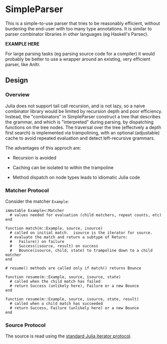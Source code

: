 # SimpleParser

This is a simple-to-use parser that tries to be reasonably efficient, without
burdening the end-user with too many type annotations.  It is similar to
parser combinator libraries in other languages (eg Haskell's Parsec).

**EXAMPLE HERE**

For large parsing tasks (eg parsing source code for a compiler) it would
probably be better to use a wrapper around an existing, very efficient parser,
like Anltr.

## Design

### Overview

Julia does not support tail call recursion, and is not lazy, so a naive
combinator library would be limited by recursion depth and poor efficiency.
Instead, the "combinators" in SimpleParser construct a tree that describes the
grammar, and which is "interpreted" during parsing, by dispatching functions
on the tree nodes.  The traversal over the tree (effectvely a depth first
search) is implemented via trampolining, with an optional (adjustable) cache
to avoid repeated evaluation and detect left-recursive grammars.

The advantages of this approch are:

  * Recursion is avoided

  * Caching can be isolated to within the trampoline

  * Method dispatch on node types leads to idiomatic Julia code

### Matcher Protocol

Consider the matcher `Example`:

```
immutable Example<:Matcher
  # values needed for evaluation (child matchers, repeat counts, etc)
end

function match(m::Example, source, isource)
  # called on initial match.  isource is the iterator for source.
  # evaluate the match and return a subtype of Return:
  #   Failure() on failure
  #   Success(isource, result) on success
  #   Bounce(isource, child, state) to trampoline down to a child matcher
end

# resume() methods are called only if match() returns Bounce

function resume(m::Example, source, isource, state)
  # called when the child match has failed
  # return Success (unlikely here), Failure or a new Bounce
end

function resume(m::Example, source, isource, state, result)
  # called when a child match has succeeded
  # return Success, Failure (unlikely here) or a new Bounce
end
```

### Source Protocol

The source is read using the [standard Julia iterator
protocol](http://julia.readthedocs.org/en/latest/stdlib/collections/?highlight=iterator).
